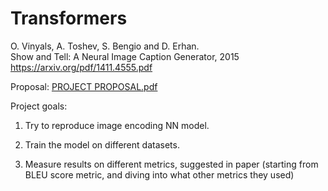 # Transformers

O. Vinyals, A. Toshev, S. Bengio and D. Erhan.  
Show and Tell: A Neural Image Caption Generator, 2015
https://arxiv.org/pdf/1411.4555.pdf

Proposal:
[PROJECT PROPOSAL.pdf](https://github.com/Neznakomec/ml-project-transformers/blob/main/PROJECT%20PROPOSAL.pdf)

Project goals:

1. Try to reproduce image encoding NN model.

2. Train the model on different datasets.

3. Measure results on different metrics, suggested in paper (starting from BLEU score metric, and diving into what other metrics they used)


